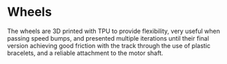 # Wheels 

The wheels are 3D printed with TPU to provide flexibility, very useful when passing speed bumps, and presented multiple iterations until their final version achieving good friction with the track through the use of plastic bracelets, and a reliable attachment to the motor shaft.
